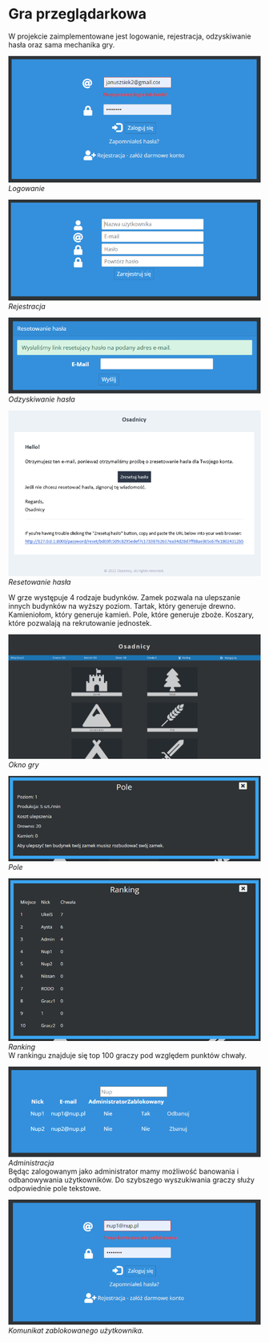 # Gra przeglądarkowa 
 
W projekcie zaimplementowane jest logowanie, rejestracja, odzyskiwanie hasła oraz sama mechanika gry. 

![Logowanie](/img/logowanie.PNG)</br>
*Logowanie*</br>

![Rejestracja](/img/rejestracja.PNG)</br>
*Rejestracja*</br>

![Odzyskiwanie hasła](/img/haslo1.PNG)</br>
*Odzyskiwanie hasła*</br>

![Resetowanie hasła](/img/haslo2.PNG)</br> 
*Resetowanie hasła*</br>
 
 
W grze występuje 4 rodzaje budynków. Zamek pozwala na ulepszanie innych budynków na wyższy poziom. Tartak, który generuje drewno. Kamieniołom, który generuje kamień. Pole, które generuje zboże. Koszary, które pozwalają na rekrutowanie jednostek. </br>
 
 ![Okno gry](/img/gra.PNG)</br>
*Okno gry*</br>
 
![Pole](/img/pole.PNG)</br>
*Pole*</br>
 
 ![Ranking](/img/ranking.PNG)</br>
*Ranking*</br>
W rankingu znajduje się top 100 graczy pod względem punktów chwały.</br>

 ![Administracja](/img/panel.PNG)</br>
*Administracja*</br>
Będąc zalogowanym jako administrator mamy możliwość banowania i odbanowywania użytkowników. Do szybszego wyszukiwania graczy służy odpowiednie pole tekstowe.</br>

 ![Ban](/img/ba.PNG)</br>
*Komunikat zablokowanego użytkownika.*</br>

